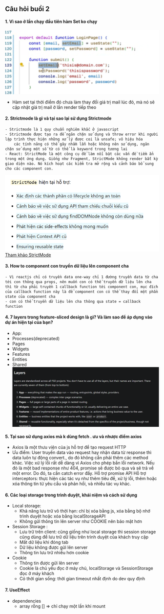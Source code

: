 ## Câu hỏi buổi 2

#### 1. Vì sao ở lần chạy đầu tiên hàm Set ko chạy

![alt](../../public/images/Screenshot%202025-10-07%20224441.png)
 - Hàm set tại thời điểm đó chưa làm thay đổi giá trị mail lúc đó, mà nó sẽ cập nhật giá trị mail ở lần render tiếp theo

#### 2. Strictmode là gì và tại sao lại sử dụng Strictmode

    - Strictmode là 1 quy chuẩn nghiêm khắc ở javascript
    - Strictmode được tạo ra để ngăn chặn sử dụng và throw error khi người lập trình thực hiện những xử lý được coi là unsafe; vô hiệu hóa
        các tính năng có thể gây nhầm lẫn hoặc không nên sử dụng, ngăn chặn sử dụng một số từ có thể là keyword trong tương lai
    - React: StrictMode là một công cụ để làm nổi bật các vấn đề tiềm ẩn trong một ứng dụng. Giống như Fragment, StrictMode không render bất kỳ giao diện nào. Nó kích hoạt các kiểm tra mở rộng và cảnh báo bổ sung cho các component con.

![alt text](image.png)
[Tham khảo StrịctMode](https://vi.legacy.reactjs.org/docs/strict-mode.html)
#### 3. How to component con truyền dữ liệu lên component cha 
    - Vì reactjs chỉ có truyền data one-way chỉ 1 đường truyền data từ cha tới con thông qua props, nên muốn con có thể truyền dữ liệu lên cha thì từ cha phải truyền 1 callback function tới component con, mục đích của callback function này là để component con có thể thay đổi một phần state của component cha
    - con có thể truyền dữ liệu lên cha thông qua state = callback function
#### 4. 7 layers trong feature-sliced design là gì? Và làm sao để áp dụng vào dự án hiện tại của bạn?
- App: 
- Processes(deprecated)
- Pages
- Widgets
- Features
- Entities
- Shared
![alt text](image-1.png)
#### 5. Tại sao sử dụng axios mà k dùng fetch . ưu và nhược điểm axios
- Axios là một thưu viện của js hỗ trợ để tạo request HTTP
- Ưu điểm: 
    User truyền data vào request hay nhận data từ response thì data luôn tự động convert., do đó không cần phải thêm các method khác.
    Việc xử lý lỗi rất dễ dàng vì Axios cho phép bắn lỗi network. Nếu đó là một bad response như 404, promise sẽ được bỏ qua và sẽ trả về một error. Do đó, ta cần catch error đấy.
    Hỗ trợ promise API
    Hỗ trợ interceptors: thực hiện các tác vụ như thêm tiêu đề, xử lý lỗi, thêm hoặc xóa thông tin từ yêu cầu và phản hồi, và nhiều tác vụ khác.
#### 6. Các loại storage trong trình duyệt, khái niệm và cách sử dụng 
- Local storage: 
    + Khả năng lưu trữ vô thời hạn: chỉ bị xóa bằng js, xóa bằng bộ nhớ trình duyệt hoặc xóa bằng localStorageAPI
    + Không gửi thông tin lên server như COOKIE nên bảo mật hơn 
- Session Storage : 
    + Lưu trữ trên client: cũng giống như local storage thì session storage cũng dùng để lưu trữ dữ liệu trên trình duyệt của khách truy cập 
    + Mất dữ liệu khi đóng tab 
    + Dữ liệu không được gửi lên server 
    + Thông tin lưu trữ nhiều hơn cookie
- Cookie
    + Thông tin được gửi lên server 
    + Cookie là chủ yếu đọc ở máy chủ, localStorage và SessionStorage đọc ở máy khách 
    + Có thời gian sống: thời gian timeout nhất định do dev quy định 
#### 7. UseEffect
- dependencies
    + array rỗng [] => chỉ chạy một lần khi mount 